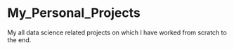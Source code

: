# My_Personal_Projects
My all data science related projects on which I have worked from scratch to the end.
